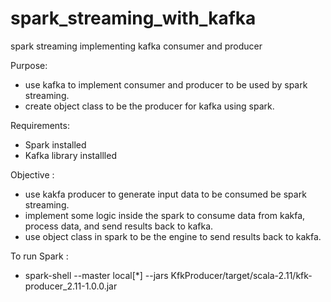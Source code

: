 # spark_streaming_with_kafka
spark streaming implementing kafka consumer and producer

Purpose:

- use kafka to implement consumer and producer to be used by spark streaming.
- create object class to be the producer for kafka using spark.

Requirements:
- Spark installed
- Kafka library installled

Objective :
- use kakfa producer to generate input data to be consumed be spark streaming.
- implement some logic inside the spark to consume data from kakfa, process data, and send results back to kafka.
- use object class in spark to be the engine to send results back to kakfa.

To run Spark :
- spark-shell --master local[*] --jars KfkProducer/target/scala-2.11/kfk-producer_2.11-1.0.0.jar